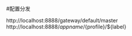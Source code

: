 #配置分发

http://localhost:8888/gateway/default/master
http://localhost:8888/${appname}/${profile}/${label}